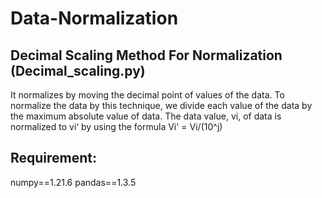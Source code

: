# Data-Normalization

Decimal Scaling Method For Normalization (Decimal_scaling.py)
----------------------------------------
It normalizes by moving the decimal point of values of the data. To normalize the data by this technique, we divide each value of the data by the maximum absolute value of data. The data value, vi, of data is normalized to vi‘ by using the formula  Vi' = Vi/(10^j)

Requirement:
------------
numpy==1.21.6
pandas==1.3.5
